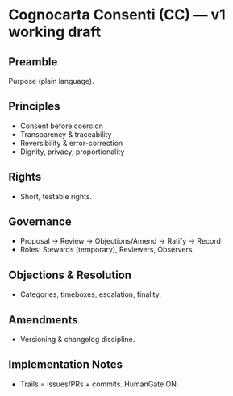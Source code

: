 # Cognocarta Consenti (CC) — v1 working draft

## Preamble
Purpose (plain language).

## Principles
- Consent before coercion  
- Transparency & traceability  
- Reversibility & error-correction  
- Dignity, privacy, proportionality  

## Rights
- Short, testable rights.

## Governance
- Proposal → Review → Objections/Amend → Ratify → Record
- Roles: Stewards (temporary), Reviewers, Observers.

## Objections & Resolution
- Categories, timeboxes, escalation, finality.

## Amendments
- Versioning & changelog discipline.

## Implementation Notes
- Trails = issues/PRs + commits. HumanGate ON.
